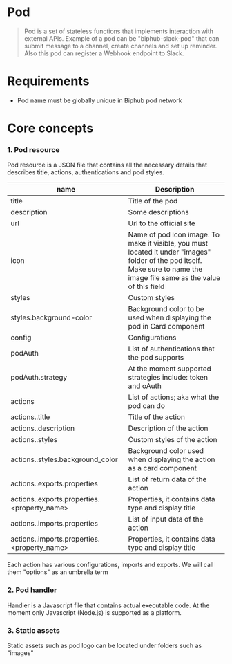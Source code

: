 # Pod

> Pod is a set of stateless functions that implements interaction with external 
APIs. Example of a pod can be "biphub-slack-pod" that can submit message to a 
channel, create channels and set up reminder. Also this pod can register a 
Webhook endpoint to Slack.

# Requirements

- Pod name must be globally unique in Biphub pod network

# Core concepts

### 1. Pod resource

Pod resource is a JSON file that contains all the necessary details that 
describes title, actions, authentications and pod styles.

| name                                              | Description |
|---------------------------------------------------|---|
| title                                             | Title of the pod  |
| description                                       | Some descriptions |
| url                                               | Url to the official site  |
| icon                                              | Name of pod icon image. To make it visible, you must located it under "images" folder of the pod itself. Make sure to name the image file same as the value of this field  |
| styles                                            | Custom styles |
| styles.background-color                           | Background color to be used when displaying the pod in Card component |
| config                                            | Configurations |
| podAuth                                           | List of authentications that the pod supports |
| podAuth.strategy                                  | At the moment supported strategies include: token and oAuth |
| actions                                           | List of actions; aka what the pod can do |
| actions.<name>.title                              | Title of the action |
| actions.<name>.description                        | Description of the action |
| actions.<name>.styles                             | Custom styles of the action |
| actions.<name>.styles.background_color            | Background color used when displaying the action as a card component |
| actions.<name>.exports.properties                 | List of return data of the action |
| actions.<name>.exports.properties.<property_name> | Properties, it contains data type and display title |
| actions.<name>.imports.properties                 | List of input data of the action |
| actions.<name>.imports.properties.<property_name> | Properties, it contains data type and display title |

Each action has various configurations, imports and exports. We will call them 
"options" as an umbrella term

### 2. Pod handler

Handler is a Javascript file that contains actual executable code. 
At the moment only Javascript (Node.js) is supported as a platform.


### 3. Static assets

Static assets such as pod logo can be located under folders such as "images"
